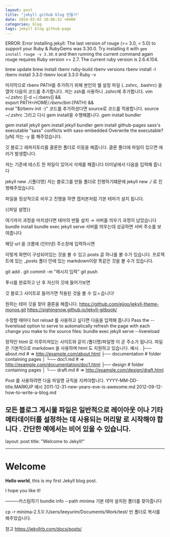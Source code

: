 ```yaml
---
layout: post
title: "jekyll github blog 만들기"
date: 2024-03-02 10:06:52 +0900
categories: blog
tags: jekyll blog github-page
---
```


ERROR: Error installing jekyll:
The last version of rouge (>= 3.0, < 5.0) to support your Ruby & RubyGems was 3.30.0. Try installing it with `gem install rouge -v 3.30.0` and then running the current command again
rouge requires Ruby version >= 2.7. The current ruby version is 2.6.4.104.

brew update
brew install rbenv ruby-build
rbenv versions
rbenv install -l
rbenv install 3.3.0
rbenv local 3.3.0
Ruby -v

마지막으로 rbenv PATH를 추가하기 위해 본인의 쉘 설정 파일 (..zshrc, .bashrc) 을 열어 다음의 코드를 추가합니다. 저는 zsh를 사용하니 .zshrc에 추가합니다.
vim ~/.zshrc
[[-d ~/.rbenv]] && \
 export PATH=${HOME}/.rbenv/bin:${PATH} && \
 eval "$(rbenv init -)"
코드를 추가하셨다면 source로 코드를 적용합니다.
source ~/.zshrc
그리고 다시 gem install을 수행해봅니다.
gem install bundler

gem install jekyll
gem install jekyll bundler
gem install github-pages
sass's executable "sass" conflicts with sass-embedded
Overwrite the executable? [yN] 저는 -y 를 해주었습니다.

깃 블로그 레파지토리를 클론한 폴더로 이동을 해줍니다.
클론 폴더에 파일이 있으면 에러가 발생합니다.

저는 기존에 테스트 한 파일이 있어서 삭제를 해줍니다
터미널에서 다음을 입력해 줍니다

jekyll new ./{폴더명}
저는 블로그를 만들 폴더로 진행하기떄문에 jekyll new ./ 로 진행해주었습니다.

파일을 정상적으로 비우고 진행을 하면 캡처본처럼 기본 테마가 설치 됩니다.

{{파일 설명}}

여기까지 과정을 마치셨다면
테마의 번들 설치 → 서버를 띄우기
과정이 남았습니다
bundle install
bundle exec jekyll serve
서버를 띄우는데 성공하면
서버 주소를 보여줍니다

해당 url 을 크롬에 (인터넷) 주소창에 입력하시면

이렇게 화면이 구성되어있는 것을 볼 수 있고 posts 글 하나를 볼 수가 있습니다.
프로젝트에 있는 \_posts 폴더 안에 있는 markdown이랑 똑같은 것을 볼 수가 있습니다.

git add .
git commit -m "메시지 입력"
git push

푸시를 완료하고 난 후 자신의 깃에 들어가보면

깃 블로그 사이트로 들어가면 적용된 것을 볼 수 있ㅅ습니다!

원하는 테마 깃을 찾아 클론을 해줍니다.
https://github.com/ejjoo/jekyll-theme-monos.git
https://sighingnow.github.io/jekyll-gitbook/

수정할 때마다 hot reload 를 사용하고 싶다면 다음을 입력해 줍니다
Pass the --livereload option to serve to automatically refresh the page with each change you make to the source files: bundle exec jekyll serve --livereload

정적인 html 로 이루어져있는 사이트와 같이 /폴더명/파일명 이 곧 주소가 됩니다.
파일은 기본적으로 markdown 을 사용하며 html 도 지원하고 있습니다.
예시
.
├── about.md # => http://example.com/about.html
├── documentation # folder containing pages
│ └── doc1.md # => http://example.com/documentation/doc1.html
├── design # folder containing pages
│ └── draft.md # => http://example.com/design/draft.html

Post 를 사용하려면 다음 파일명 규칙을 지켜야합니다.
YYYY-MM-DD-title.MARKUP
예시
2011-12-31-new-years-eve-is-awesome.md
2012-09-12-how-to-write-a-blog.md

## 모든 블로그 게시물 파일은 일반적으로 레이아웃 이나 기타 메타데이터를 설정하는 데 사용되는 머리말 로 시작해야 합니다 . 간단한 예에서는 비어 있을 수 있습니다.

layout: post
title: "Welcome to Jekyll!"

---

# Welcome

**Hello world**, this is my first Jekyll blog post.

I hope you like it!

———커스텀하기
bundle info --path minima 기본 테마 설치된 폴더를 찾아줍니다

cp -r minima-2.5.1/ /Users/leeyurim/Documents/Work/test/
빈 폴더로 복사를 해주었습니다.

참고 https://jekyllrb.com/docs/posts/

